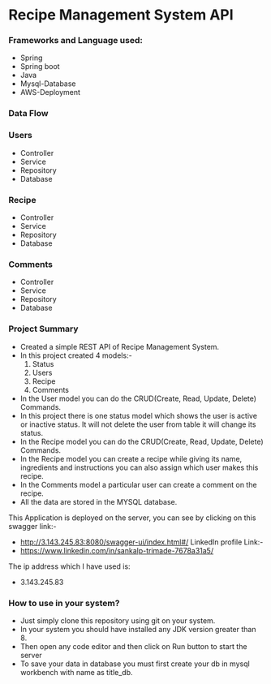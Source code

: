 # Recipe Management System API

### Frameworks and Language used:
 - Spring
 - Spring boot
 - Java
 - Mysql-Database
 - AWS-Deployment
 
### Data Flow

### Users
 - Controller
 - Service
 - Repository
 - Database
### Recipe
 - Controller
 - Service
 - Repository
 - Database
### Comments
 - Controller
 - Service
 - Repository
 - Database

### Project Summary
- Created a simple REST API of Recipe Management System.
- In this project created 4 models:-
    1. Status
    2. Users
    3. Recipe
    4. Comments
- In the User model you can do the CRUD(Create, Read, Update, Delete) Commands.
- In this project there is one status model which shows the user is active or inactive status. It will not delete the user from table it will change its status.
- In the Recipe model you can do the CRUD(Create, Read, Update, Delete) Commands.
- In the Recipe model you can create a recipe while giving its name, ingredients and instructions you can also assign which user makes this recipe.
- In the Comments model a particular user can create a comment on the recipe.
- All the data are stored in the MYSQL database.

This Application is deployed on the server, you can see by clicking on this swagger link:-
- http://3.143.245.83:8080/swagger-ui/index.html#/
LinkedIn profile Link:-
- https://www.linkedin.com/in/sankalp-trimade-7678a31a5/

The ip address which I have used is:
- 3.143.245.83

### How to use in your system?
 - Just simply clone this repository using git on your system.
 - In your system you should have installed any JDK version     greater than 8.
 - Then open any code editor and then click on Run button to start the server
 - To save your data in database you must first create your db in mysql workbench with name as title_db.
